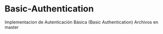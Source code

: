 # Basic-Authentication
Implementacion de Autenticación Básica (Basic Authentication)
Archivos en master

